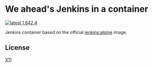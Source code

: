 # We ahead's Jenkins in a container

[![latest 1.642.4](https://img.shields.io/badge/latest-1.642.4-green.svg)](https://github.com/weahead/docker-jenkins/releases/tag/v1.642.4)

Jenkins container based on the official [jenkins:alpine](https://hub.docker.com/_/jenkins/) image.


## License

[X11](LICENSE)
